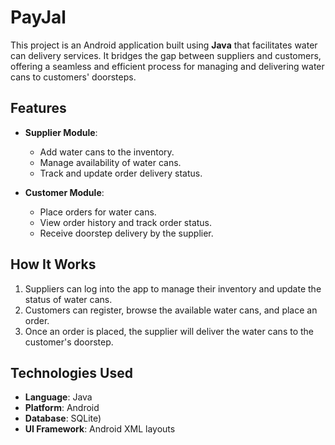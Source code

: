 # PayJal

This project is an Android application built using **Java** that facilitates water can delivery services. It bridges the gap between suppliers and customers, offering a seamless and efficient process for managing and delivering water cans to customers' doorsteps.

## Features

- **Supplier Module**:
  - Add water cans to the inventory.
  - Manage availability of water cans.
  - Track and update order delivery status.

- **Customer Module**:
  - Place orders for water cans.
  - View order history and track order status.
  - Receive doorstep delivery by the supplier.

## How It Works

1. Suppliers can log into the app to manage their inventory and update the status of water cans.
2. Customers can register, browse the available water cans, and place an order.
3. Once an order is placed, the supplier will deliver the water cans to the customer's doorstep.

## Technologies Used

- **Language**: Java
- **Platform**: Android
- **Database**: SQLite)
- **UI Framework**: Android XML layouts
